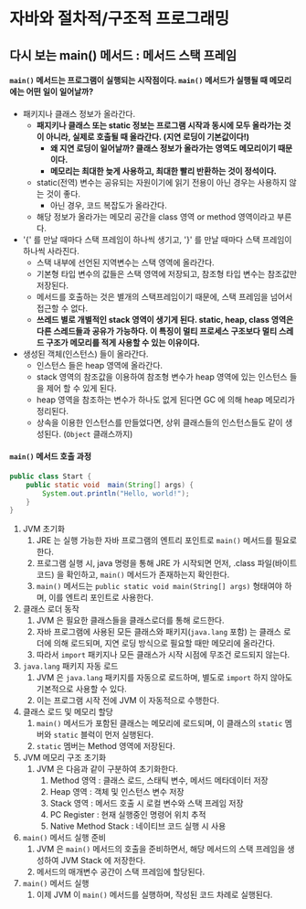# 자바와 절차적/구조적 프로그래밍

## 다시 보는 main() 메서드 : 메서드 스택 프레임

#### `main()` 메서드는 프로그램이 실행되는 시작점이다. `main()` 메서드가 실행될 때 메모리에는 어떤 일이 일어날까?&#x20;

* 패키지나 클래스 정보가 올라간다.&#x20;
  * **패지키나 클래스 또는 static 정보는 프로그램 시작과 동시에 모두 올라가는 것이 아니라, 실제로 호출될 때 올라간다. (지연 로딩이 기본값이다!)**&#x20;
    * **왜 지연 로딩이 일어날까? 클래스 정보가 올라가는 영역도 메모리이기 때문이다.**&#x20;
    * **메모리는 최대한 늦게 사용하고, 최대한 빨리 반환하는 것이 정석이다.**&#x20;
  * static(전역) 변수는 공유되는 자원이기에 읽기 전용이 아닌 경우는 사용하지 않는 것이 좋다.&#x20;
    * 아닌 경우, 코드 복잡도가 올라간다.&#x20;
  * 해당 정보가 올라가는 메모리 공간을 class 영역 or method 영역이라고 부른다.&#x20;
* '{' 를 만날 때마다 스택 프레임이 하나씩 생기고, '}' 를 만날 때마다 스택 프레임이 하나씩 사라진다.&#x20;
  * 스택 내부에 선언된 지역변수는 스택 영역에 올라간다.&#x20;
  * 기본형 타입 변수의 값들은 스택 영역에 저장되고, 참조형 타입 변수는 참조값만 저장된다.&#x20;
  * 메서드를 호출하는 것은 별개의 스택프레임이기 때문에, 스택 프레임을 넘어서 접근할 수 없다.&#x20;
  * **쓰레드 별로 개별적인 stack 영역이 생기게 된다. static, heap, class 영역은 다른 스레드들과 공유가 가능하다. 이 특징이 멀티 프로세스 구조보다 멀티 스레드 구조가 메모리를 적게 사용할 수 있는 이유이다.**&#x20;
* 생성된 객체(인스턴스) 들이 올라간다.&#x20;
  * 인스턴스 들은 heap 영역에 올라간다.&#x20;
  * stack 영역의 참조값을 이용하여 참조형 변수가 heap 영역에 있는 인스턴스 들을 제어 할 수 있게 된다.&#x20;
  * heap 영역을 참조하는 변수가 하나도 없게 된다면 GC 에 의해 heap 메모리가 정리된다.&#x20;
  * 상속을 이용한 인스턴스를 만들었다면, 상위 클래스들의 인스턴스들도 같이 생성된다. (`Object` 클래스까지)&#x20;

#### `main()` 메서드 호출 과정

```java
public class Start {
    public static void  main(String[] args) {
        System.out.println("Hello, world!");
    }
}
```

1. JVM 초기화&#x20;
   1. JRE 는 실행 가능한 자바 프로그램의 엔트리 포인트로 `main()` 메서드를 필요로 한다.&#x20;
   2. 프로그램 실행 시, java 명령을 통해 JRE 가 시작되면 먼저, .class 파일(바이트코드) 을 확인하고, `main()` 메서드가 존재하는지 확인한다.
   3. `main()` 메서드는 `public static void main(String[] args)` 형태여야 하며, 이를 엔트리 포인트로 사용한다.&#x20;
2. 클래스 로더 동작&#x20;
   1. JVM 은 필요한 클래스들을 클래스로더를 통해 로드한다.&#x20;
   2. 자바 프로그램에 사용된 모든 클래스와 패키지(`java.lang` 포함) 는 클래스 로더에 의해 로드되며, 지연 로딩 방식으로 필요할 때만 메모리에 올라간다.&#x20;
   3. 따라서 `import` 패키지나 모든 클래스가 시작 시점에 무조건 로드되지 않는다.&#x20;
3. `java.lang` 패키지 자동 로드&#x20;
   1. JVM 은 `java.lang` 패키지를 자동으로 로드하며, 별도로 `import` 하지 않아도 기본적으로 사용할 수 있다.&#x20;
   2. 이는 프로그램 시작 전에 JVM 이 자동적으로 수행한다.&#x20;
4. 클래스 로드 및 메모리 할당&#x20;
   1. `main()` 메서드가 포함된 클래스는 메모리에 로드되며, 이 클래스의 `static` 멤버와 `static` 블럭이 먼저 실행된다.&#x20;
   2. `static` 멤버는 Method 영역에 저장된다.&#x20;
5. JVM 메모리 구조 초기화&#x20;
   1. JVM 은 다음과 같이 구분하여 초기화한다.&#x20;
      1. Method 영역 : 클래스 로드, 스태틱 변수, 메서드 메타데이터 저장
      2. Heap 영역 : 객체 및 인스턴스 변수 저장&#x20;
      3. Stack 영역 : 메서드 호출 시 로컬 변수와 스택 프레임 저장&#x20;
      4. PC Register : 현재 실행중인 명령어 위치 추적&#x20;
      5. Native Method Stack : 네이티브 코드 실행 시 사용&#x20;
6. `main()` 메서드 실행 준비&#x20;
   1. JVM 은 `main()` 메서드의 호출을 준비하면서, 해당 메서드의 스택 프레임을 생성하여 JVM Stack 에 저장한다.&#x20;
   2. 메서드의 매개변수 공간이 스택 프레임에 할당된다.&#x20;
7. `main()` 메서드 실행&#x20;
   1. 이제 JVM 이 `main()` 메서드를 실행하며, 작성된 코드 차례로 실행된다.&#x20;
